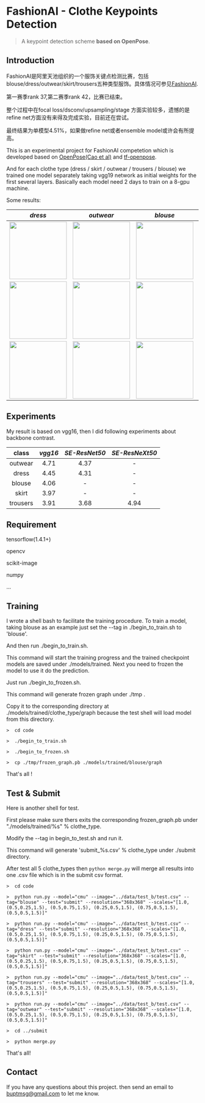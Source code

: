 # FashionAI - Clothe Keypoints Detection

> A keypoint detection scheme __based on OpenPose__.

## Introduction

FashionAI是阿里天池组织的一个服饰关键点检测比赛，包括blouse/dress/outwear/skirt/trousers五种类型服饰。具体情况可参见[FashionAI](https://tianchi.aliyun.com/competition/introduction.htm?spm=5176.100066.0.0.6acd33afRiMB54&raceId=231648).

第一赛季rank 37,第二赛季rank 42，比赛已结束。

整个过程中在focal loss/dsconv/upsampling/stage 方面实验较多，遗憾的是refine net方面没有来得及完成实验，目前还在尝试。

最终结果为单模型4.51%，如果做refine net或者ensemble model或许会有所提高。

This is an experimental project for FashionAI competetion which is developed based on [OpenPose(Cao et al)](https://arxiv.org/abs/1611.08050) and [tf-openpose](https://github.com/ildoonet/tf-pose-estimation).

And for each clothe type (dress / skirt / outwear / trousers / blouse) we trained one model separately taking vgg19 network as initial weights for the first several layers. Basically each model need 2 days to train on a 8-gpu machine.
    
Some results:

_dress_  | _outwear_ | _blouse_ | _skirt_ | _trousers_ 
:-------:|:---------:|:--------:|:-------:|:----------:
<img width="150" src="https://wx2.sinaimg.cn/mw1024/89ef5361ly1fryzwf5m7uj20e80e80wo.jpg"> | <img width="150" src="https://wx2.sinaimg.cn/mw1024/89ef5361ly1fryzuh00acj20e80e8jtf.jpg"> | <img width="150" src="https://wx3.sinaimg.cn/mw1024/89ef5361ly1fryzx6np9jj20e80e8myp.jpg"> | <img width="150" src="https://wx2.sinaimg.cn/mw1024/89ef5361ly1fryztd881wj20990e8t9z.jpg"> | <img width="150" src="https://wx1.sinaimg.cn/mw1024/89ef5361ly1fryzst7gq5j20e80e83zs.jpg">
<img width="150" src="https://wx1.sinaimg.cn/mw1024/89ef5361ly1fryzwif71ej20e80e8myn.jpg"> | <img width="150" src="https://wx4.sinaimg.cn/mw1024/89ef5361ly1fryzu09t1dj20e80e8767.jpg"> | <img width="150" src="https://wx2.sinaimg.cn/mw1024/89ef5361ly1fryzxcdp3wj20e80e875r.jpg"> | <img width="150" src="https://wx3.sinaimg.cn/mw1024/89ef5361ly1fryzti1vplj20e80e8q5i.jpg"> | <img width="150" src="https://wx3.sinaimg.cn/mw1024/89ef5361ly1fryzse0nffj20an0e8acc.jpg">
<img width="150" src="https://wx1.sinaimg.cn/mw1024/89ef5361ly1fryzwodoa4j20an0e80ts.jpg"> | <img width="150" src="https://wx4.sinaimg.cn/mw1024/89ef5361ly1fryzu40mtgj20e80e8tb8.jpg"> | <img width="150" src="https://wx1.sinaimg.cn/mw1024/89ef5361ly1fryzxsnqg9j20e80e8n0k.jpg"> | <img width="150" src="https://wx1.sinaimg.cn/mw1024/89ef5361ly1fryzt3lqxej20e80e8jsx.jpg"> | <img width="150" src="https://wx4.sinaimg.cn/mw1024/89ef5361ly1fryzs6023zj20e80e8aaw.jpg">

## Experiments

My result is based on vgg16, then I did following experiments about backbone contrast.

class   | _vgg16_  | _SE-ResNet50_ | _SE-ResNeXt50_
:------:|:--------:|:-------------:|:--------------:
outwear|4.71|4.37|-
dress|4.45|4.31|-
blouse|4.06|-|-
skirt|3.97|-|-
trousers|3.91|3.68|4.94

## Requirement

tensorflow(1.4.1+)

opencv

scikit-image

numpy

...

## Training
    
I wrote a shell bash to facilitate the training procedure. To train a model, taking blouse as an example just set the --tag in ./begin_to_train.sh to 'blouse'.

And then run ./begin_to_train.sh. 

This command will start the training progress and the trained checkpoint models are saved under ./models/trained. Next you need to frozen the model to use it do the prediction.

Just run ./begin_to_frozen.sh. 

This command will generate frozen graph under ./tmp . 

Copy it to the corresponding directory at ./models/trained/clothe_type/graph because the test shell will load model from this directory.
    
```shell
>  cd code

>  ./begin_to_train.sh

>  ./begin_to_frozen.sh

>  cp ./tmp/frozen_graph.pb ./models/trained/blouse/graph

```

That's all !
    

## Test & Submit

Here is another shell for test.

First please make sure thers exits the corresponding frozen_graph.pb under "./models/trained/%s" % clothe_type.

Modify the --tag in begin_to_test.sh and run it.

This command will generate 'submit_%s.csv' % clothe_type under ./submit directory.

After test all 5 clothe_types then `python merge.py` will merge all results into one .csv file which is in the submit csv format.

```shell
>  cd code

>  python run.py --model="cmu" --image="../data/test_b/test.csv" --tag="blouse" --test="submit" --resolution="368x368" --scales="[1.0, (0.5,0.25,1.5), (0.5,0.75,1.5), (0.25,0.5,1.5), (0.75,0.5,1.5), (0.5,0.5,1.5)]"

>  python run.py --model="cmu" --image="../data/test_b/test.csv" --tag="dress" --test="submit" --resolution="368x368" --scales="[1.0, (0.5,0.25,1.5), (0.5,0.75,1.5), (0.25,0.5,1.5), (0.75,0.5,1.5), (0.5,0.5,1.5)]"

>  python run.py --model="cmu" --image="../data/test_b/test.csv" --tag="skirt" --test="submit" --resolution="368x368" --scales="[1.0, (0.5,0.25,1.5), (0.5,0.75,1.5), (0.25,0.5,1.5), (0.75,0.5,1.5), (0.5,0.5,1.5)]"

>  python run.py --model="cmu" --image="../data/test_b/test.csv" --tag="trousers" --test="submit" --resolution="368x368" --scales="[1.0, (0.5,0.25,1.5), (0.5,0.75,1.5), (0.25,0.5,1.5), (0.75,0.5,1.5), (0.5,0.5,1.5)]"

>  python run.py --model="cmu" --image="../data/test_b/test.csv" --tag="outwear" --test="submit" --resolution="368x368" --scales="[1.0, (0.5,0.25,1.5), (0.5,0.75,1.5), (0.25,0.5,1.5), (0.75,0.5,1.5), (0.5,0.5,1.5)]"

>  cd ../submit

>  python merge.py 

```

That's all!
    
## Contact

If you have any questions about this project. then send an email to buptmsg@gmail.com to let me know.
